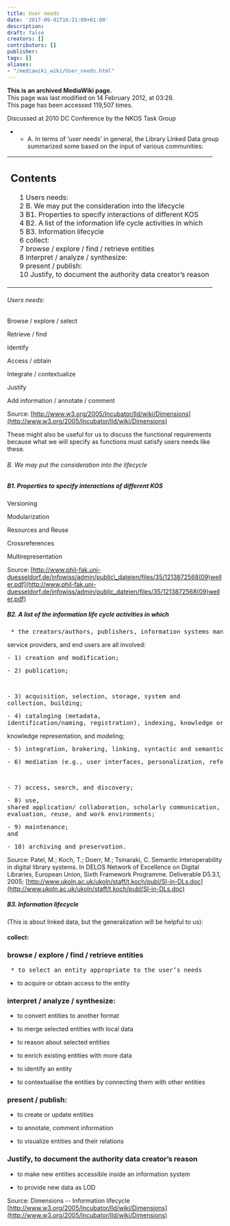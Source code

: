 ```yaml
---
title: User needs
date: '2017-09-01T16:21:09+01:00'
description: 
draft: false
creators: []
contributors: []
publisher: 
tags: []
aliases:
- "/mediawiki_wiki/User_needs.html"
---
```


 **This is an archived MediaWiki page.**  
This page was last modified on 14 February 2012, at 03:28.  
This page has been accessed 119,507 times.

Discussed at 2010 DC Conference by the NKOS Task Group

- 
  - A. In terms of ‘user needs’ in general, the Library Linked Data group summarized some based on the input of various communities: 
<table id="toc" class="toc">
  <tr>
    <td>
      <div id="toctitle">
        <h2>Contents</h2>
      </div>
      <ul>
        <li class="toclevel-1 tocsection-1"><a href="#Users_needs:"><span class="tocnumber">1</span> <span class="toctext">Users needs:</span></a></li>
        <li class="toclevel-1 tocsection-2"><a href="#B._We_may_put_the_consideration_into_the_lifecycle"><span class="tocnumber">2</span> <span class="toctext">B. We may put the consideration into the lifecycle</span></a></li>
        <li class="toclevel-1 tocsection-3"><a href="#B1._Properties_to_specify_interactions_of_different_KOS"><span class="tocnumber">3</span> <span class="toctext">B1. Properties to specify interactions of different KOS</span></a></li>
        <li class="toclevel-1 tocsection-4"><a href="#B2._A_list_of_the_information_life_cycle_activities_in_which"><span class="tocnumber">4</span> <span class="toctext">B2. A list of the information life cycle activities in which</span></a></li>
        <li class="toclevel-1 tocsection-5"><a href="#B3._Information_lifecycle"><span class="tocnumber">5</span> <span class="toctext">B3. Information lifecycle</span></a></li>
        <li class="toclevel-1 tocsection-6"><a href="#collect:"><span class="tocnumber">6</span> <span class="toctext">collect:</span></a></li>
        <li class="toclevel-1 tocsection-7"><a href="#browse_.2F_explore_.2F_find_.2F_retrieve_entities"><span class="tocnumber">7</span> <span class="toctext">browse / explore / find / retrieve entities</span></a></li>
        <li class="toclevel-1 tocsection-8"><a href="#interpret_.2F_analyze_.2F_synthesize:"><span class="tocnumber">8</span> <span class="toctext">interpret / analyze / synthesize:</span></a></li>
        <li class="toclevel-1 tocsection-9"><a href="#present_.2F_publish:"><span class="tocnumber">9</span> <span class="toctext">present / publish:</span></a></li>
        <li class="toclevel-1 tocsection-10"><a href="#Justify.2C_to_document_the_authority_data_creator.E2.80.99s_reason"><span class="tocnumber">10</span> <span class="toctext">Justify, to document the authority data creator’s reason</span></a></li>
      </ul>
    </td>
  </tr>
</table>

###### Users needs: 

Browse / explore / select

Retrieve / find

Identify

Access / obtain

Integrate / contextualize

Justify

Add information / annotate / comment

Source: [http://www.w3.org/2005/Incubator/lld/wiki/Dimensions](http://www.w3.org/2005/Incubator/lld/wiki/Dimensions)

These might also be useful for us to discuss the functional requirements because what we will specify as functions must satisfy users needs like these.

###### B. We may put the consideration into the lifecycle 

##### B1. Properties to specify interactions of different KOS 

Versioning

Modularization

Resources and Reuse

Crossreferences

Multirepresentation

Source: [http://www.phil-fak.uni-duesseldorf.de/infowiss/admin/public\_dateien/files/35/1213872568(09)weller.pdf](http://www.phil-fak.uni-duesseldorf.de/infowiss/admin/public_dateien/files/35/1213872568(09)weller.pdf)

##### B2. A list of the information life cycle activities in which 
<pre> * the creators/authors, publishers, information systems managers,
</pre>

service providers, and end users are all involved:

<pre>- 1) creation and modification; 
</pre><pre>- 2) publication;
</pre><pre>- 3) acquisition, selection, storage, system and collection, building; 
</pre><pre>- 4) cataloging (metadata, identification/naming, registration), indexing, knowledge organization,
</pre>

knowledge representation, and modeling;

<pre>- 5) integration, brokering, linking, syntactic and semantic interoperability engineering; 
</pre><pre>- 6) mediation (e.g., user interfaces, personalization, reference, recommendation, and transfer); 
</pre><pre>- 7) access, search, and discovery; 
</pre><pre>- 8) use, shared application/ collaboration, scholarly communication, annotation, evaluation, reuse, and work environments; 
</pre><pre>- 9) maintenance; and 
</pre><pre>- 10) archiving and preservation.
</pre>

Source: Patel, M.; Koch, T.; Doerr, M.; Tsinaraki, C. Semantic interoperability in digital library systems. In DELOS Network of Excellence on Digital Libraries, European Union, Sixth Framework Programme. Deliverable D5.3.1, 2005; [http://www.ukoln.ac.uk/ukoln/staff/t.koch/publ/SI-in-DLs.doc](http://www.ukoln.ac.uk/ukoln/staff/t.koch/publ/SI-in-DLs.doc)

##### B3. Information lifecycle 

(This is about linked data, but the generalization will be helpful to us):

#### collect: 

### browse / explore / find / retrieve entities 
<pre> * to select an entity appropriate to the user’s needs
</pre>
- to acquire or obtain access to the entity

### interpret / analyze / synthesize: 

- to convert entities to another format

- to merge selected entities with local data

- to reason about selected entities

- to enrich existing entities with more data

- to identify an entity

- to contextualise the entities by connecting them with other entities

### present / publish: 

- to create or update entities

- to annotate, comment information

- to visualize entities and their relations

### Justify, to document the authority data creator’s reason 

- to make new entities accessible inside an information system

- to provide new data as LOD

Source: Dimensions -- Information lifecycle [http://www.w3.org/2005/Incubator/lld/wiki/Dimensions](http://www.w3.org/2005/Incubator/lld/wiki/Dimensions)

